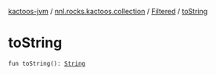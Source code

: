 [kactoos-jvm](../../index.md) / [nnl.rocks.kactoos.collection](../index.md) / [Filtered](index.md) / [toString](./to-string.md)

# toString

`fun toString(): `[`String`](https://kotlinlang.org/api/latest/jvm/stdlib/kotlin/-string/index.html)